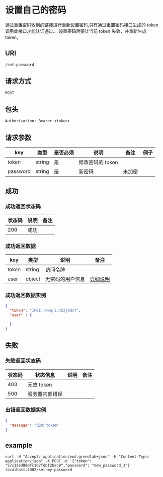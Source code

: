 # 设置自己的密码

通过重置密码收到的链接进行重新设置密码,只有通过重置密码接口生成的 token 调用此接口才能认证通过。,设置密码后要让当前 token 失效，并重新生成 token。

## URI

```
/set-password
```

## 请求方式

```
POST
```

## 包头

```
Authorization: Bearer <token>
```

## 请求参数

| key | 类型 | 是否必须 | 说明 | 备注 | 例子 |
| --- | --- | --- | --- | --- | --- |
| token | string | 是 | 修改密码的 token |  |  |
| password | string | 是 | 新密码 | 未加密 |  |

## 成功

### 成功返回状态码

| 状态码 | 说明 | 备注 |
| --- | --- | --- |
| 200 | 成功 |  |

### 成功返回数据

| key | 类型 | 说明 | 备注 |
| --- | --- | --- | --- |
| token | string | 访问令牌 |  |
| user | object | 无密码的用户信息 | [详细说明](../../table/user.md) |

### 成功返回数据实例

```json
{
  "token": "IFEI.rewqri.423jkdsf",
  "user" : {

  }
}
```

## 失败

### 失败返回状态码

| 状态码 | 状态信息 | 说明 | 备注 |
| --- | --- | --- | --- |
| 403 | 无效 token |  |  |
| 500 | 服务器内部错误 |  |  |

### 出错返回数据实例

```json
{
  "message": "无效 token"
}
```

## example

```
curl -H "Accept: application/vnd.greedlab+json" -H "Content-Type: application/json" -X POST -d '{"token": "57c3a6d88efc1b7fdbf2bec9","password": "new_password_1"}' localhost:4002/set-my-password
```
